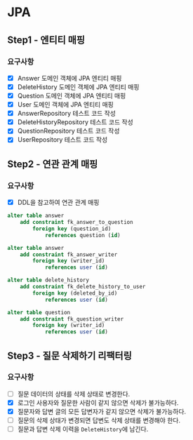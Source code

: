 # JPA
## Step1 - 엔티티 매핑
### 요구사항
- [x] Answer 도메인 객체에 JPA 엔티티 매핑
- [x] DeleteHistory 도메인 객체에 JPA 엔티티 매핑
- [x] Question 도메인 객체에 JPA 엔티티 매핑
- [x] User 도메인 객체에 JPA 엔티티 매핑
- [x] AnswerRepository 테스트 코드 작성
- [x] DeleteHistoryRepository 테스트 코드 작성
- [x] QuestionRepository 테스트 코드 작성
- [x] UserRepository 테스트 코드 작성

## Step2 - 연관 관계 매핑
### 요구사항
- [x] DDL을 참고하여 연관 관계 매핑
```sql
alter table answer
    add constraint fk_answer_to_question
        foreign key (question_id)
            references question (id)

alter table answer
    add constraint fk_answer_writer
        foreign key (writer_id)
            references user (id)

alter table delete_history
    add constraint fk_delete_history_to_user
        foreign key (deleted_by_id)
            references user (id)

alter table question
    add constraint fk_question_writer
        foreign key (writer_id)
            references user (id)
```

## Step3 - 질문 삭제하기 리팩터링
### 요구사항
- [ ] 질문 데이터의 상태를 삭제 상태로 변경한다.
- [x] 로그인 사용자와 질문한 사람이 같지 않으면 삭제가 불가능하다.
- [x] 질문자와 답변 글의 모든 답변자가 같지 않으면 삭제가 불가능하다.
- [ ] 질문의 삭제 상태가 변경되면 답변도 삭제 상태를 변경해야 한다.
- [ ] 질문과 답변 삭제 이력을 `DeleteHistory`에 남긴다.
